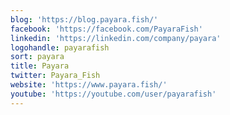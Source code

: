 ```yaml
---
blog: 'https://blog.payara.fish/'
facebook: 'https://facebook.com/PayaraFish'
linkedin: 'https://linkedin.com/company/payara'
logohandle: payarafish
sort: payara
title: Payara
twitter: Payara_Fish
website: 'https://www.payara.fish/'
youtube: 'https://youtube.com/user/payarafish'
---
```

